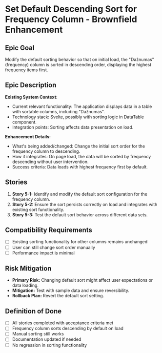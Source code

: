 # Set Default Descending Sort for Frequency Column - Brownfield Enhancement

## Epic Goal

Modify the default sorting behavior so that on initial load, the "Dažnumas" (frequency) column is sorted in descending order, displaying the highest frequency items first.

## Epic Description

**Existing System Context:**

- Current relevant functionality: The application displays data in a table with sortable columns, including "Dažnumas".
- Technology stack: Svelte, possibly with sorting logic in DataTable component.
- Integration points: Sorting affects data presentation on load.

**Enhancement Details:**

- What's being added/changed: Change the initial sort order for the frequency column to descending.
- How it integrates: On page load, the data will be sorted by frequency descending without user intervention.
- Success criteria: Data loads with highest frequency first by default.

## Stories

1. **Story 5-1:** Identify and modify the default sort configuration for the frequency column.
2. **Story 5-2:** Ensure the sort persists correctly on load and integrates with existing sort functionality.
3. **Story 5-3:** Test the default sort behavior across different data sets.

## Compatibility Requirements

- [ ] Existing sorting functionality for other columns remains unchanged
- [ ] User can still change sort order manually
- [ ] Performance impact is minimal

## Risk Mitigation

- **Primary Risk:** Changing default sort might affect user expectations or data loading.
- **Mitigation:** Test with sample data and ensure reversibility.
- **Rollback Plan:** Revert the default sort setting.

## Definition of Done

- [ ] All stories completed with acceptance criteria met
- [ ] Frequency column sorts descending by default on load
- [ ] Manual sorting still works
- [ ] Documentation updated if needed
- [ ] No regression in sorting functionality
